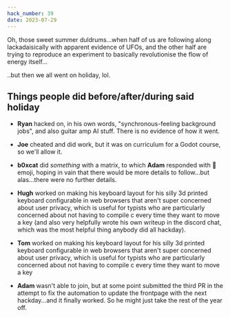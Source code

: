 ```yaml
---
hack_number: 39
date: 2023-07-29
---
```


Oh, those sweet summer duldrums...when half of us are following along lackadaisically with apparent evidence of UFOs, and the other half are trying to reproduce an experiment to basically revolutionise the flow of energy itself...

..but then we all went on holiday, lol.

## Things people did before/after/during said holiday

- **Ryan** hacked on, in his own words, "synchronous-feeling background jobs", and also guitar amp AI stuff. There is no evidence of how it went.

- **Joe** cheated and did work, but it was on curriculum for a Godot course, so we'll allow it.

- **b0xcat** did _something_ with a matrix, to which **Adam** responded with :eyes: emoji, hoping in vain that there would be more details to follow...but alas...there were no further details.

- **Hugh** worked on making his keyboard layout for his silly 3d printed keyboard configurable in web browsers that aren't super concerned about user privacy, which is useful for typists who are particularly concerned about not having to compile c every time they want to move a key (and also very helpfully wrote his own writeup in the discord chat, which was the most helpful thing anybody did all hackday).

- **Tom** worked on making his keyboard layout for his silly 3d printed keyboard configurable in web browsers that aren't super concerned about user privacy, which is useful for typists who are particularly concerned about not having to compile c every time they want to move a key

- **Adam** wasn't able to join, but at some point submitted the third PR in the attempt to fix the automation to update the frontpage with the next hackday...and it finally worked. So he might just take the rest of the year off.
